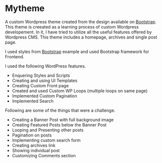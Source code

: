 # Mytheme   

A custom Wordpress theme created from the design available 
on  [Bootstrap](https://getbootstrap.com/docs/4.3/examples/blog/). This theme is creeated as a learning process of custom Wordpress developement. In it, I have tried to utilize all the useful features offered by Wordpress CMS.
This theme includes a homepage, archives and single post page. 

I used styles from [Bootstrap](https://getbootstrap.com/docs/4.3/examples/blog/) example and used Bootstrap framework for Frontend.

I used the following WordPress features.
  - Enquering Styles and Scripts
  - Creating and using UI Templates
  - Creating Custom Front page
  - Created and used Custom WP Loops (multiple loops on same page)
  - Implemented Custom Pagination
  - Implemented Search
 
Following are some of the things that were a challenge.
- Creating a Banner Post with full background image 
- Creating Featured Posts below the Banner Post
- Looping and Presenting other posts
- Pagination on posts
- Implementing custom search form
- Creating archives link
- Showing individual post
- Customizing Comments section


